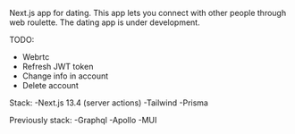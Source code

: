 Next.js app for dating. 
This app lets you connect with other people through web roulette. 
The dating app is under development.

TODO:
- Webrtc
- Refresh JWT token
- Change info in account
- Delete account

Stack:
-Next.js 13.4 (server actions)
-Tailwind
-Prisma


Previously stack:
-Graphql
-Apollo
-MUI
